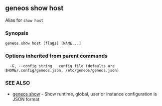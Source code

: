 ## geneos show host

Alias for `show host`

### Synopsis




```
geneos show host [flags] [NAME...]
```

### Options inherited from parent commands

```
  -G, --config string   config file (defaults are $HOME/.config/geneos.json, /etc/geneos/geneos.json)
```

### SEE ALSO

* [geneos show](geneos_show.md)	 - Show runtime, global, user or instance configuration is JSON format

